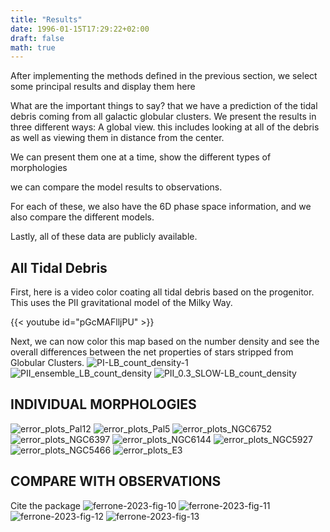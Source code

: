 ```yaml
---
title: "Results"
date: 1996-01-15T17:29:22+02:00
draft: false
math: true
---
```


After implementing the methods defined in the previous section, we select some principal results and display them here

What are the important things to say? that we have a prediction of the tidal debris coming from all galactic globular clusters. We present the results in three different ways:
A global view.  this includes looking at all of the debris as well as viewing them in distance from the center. 

We can present them one at a time, show the different types of morphologies

we can compare the model results to observations. 

For each of these, we also have the 6D phase space information, and we also compare the different models. 

Lastly, all of these data are publicly available. 


## All Tidal Debris

First, here is a video color coating all tidal debris based on the progenitor. This uses the PII gravitational model of the Milky Way.

{{< youtube id="pGcMAFlljPU" >}}


Next, we can now color this map based on the number density and see the overall differences between the net properties of stars stripped from Globular Clusters. 
![PI-LB_count_density-1](/PI-LB_count_density-1.png)
![PII_ensemble_LB_count_density](/PII_ensemble_LB_count_density-1.png)
![PII_0.3_SLOW-LB_count_density](/PII_0.3_SLOW-LB_count_density.png)

## INDIVIDUAL MORPHOLOGIES 
![error_plots_Pal12](/error_plots_Pal12.png)
![error_plots_Pal5](/error_plots_Pal5.png)
![error_plots_NGC6752](/error_plots_NGC6752.png)
![error_plots_NGC6397](/error_plots_NGC6397.png)
![error_plots_NGC6144](/error_plots_NGC6144.png)
![error_plots_NGC5927](/error_plots_NGC5927.png)
![error_plots_NGC5466](/error_plots_NGC5466.png)
![error_plots_E3](/error_plots_E3.png)



## COMPARE WITH OBSERVATIONS 
Cite the package
![ferrone-2023-fig-10](/ferrone-2023-fig-10.png)
![ferrone-2023-fig-11](/ferrone-2023-fig-11.png)
![ferrone-2023-fig-12](/ferrone-2023-fig-12.png)
![ferrone-2023-fig-13](/ferrone-2023-fig-13.png)



